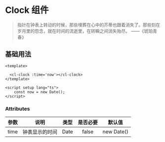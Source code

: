 # Clock 组件
>指针在钟表上转动的时候，那些埋葬在心中的芥蒂也跟着消失了。那些刻在岁月里的怨念，就在时间的流逝里，在转瞬之间消失殆尽。 ——《琥珀青春》

## 基础用法
<!-- :::demo 使用`time`来传入钟表显示的时间 -->
<div class='clock-background'> 
    <div class='clock-container'>
        <cl-clock ></cl-clock>
    </div>
</div>

```vue
<template>
  
  <cl-clock :time='now'></cl-clock>
</template>

<script setup lang="ts">
    const now = new Date();
</script>
```
### Attributes

| 参数 | 说明 | 类型 | 是否必要 | 默认值 |
|:---:|:---:|:---:|:---:|:---:|
| time | 钟表显示的时间 | Date | false | new Date() |

<style lang='sass'>

.clock-background
    position: relative
    height: 700px
    overflow: hidden
    z-index: 1
    background: cadetblue

.clock-container
    width: 700px
    height: 700px
    margin: 0 auto
</style>